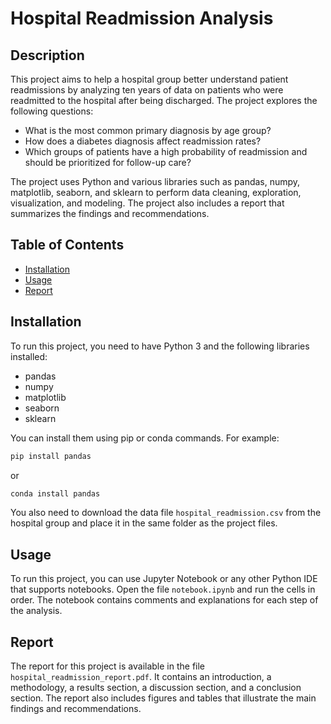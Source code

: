 # Hospital Readmission Analysis

## Description
This project aims to help a hospital group better understand patient readmissions by analyzing ten years of data on patients who were readmitted to the hospital after being discharged. The project explores the following questions:

- What is the most common primary diagnosis by age group?
- How does a diabetes diagnosis affect readmission rates?
- Which groups of patients have a high probability of readmission and should be prioritized for follow-up care?

The project uses Python and various libraries such as pandas, numpy, matplotlib, seaborn, and sklearn to perform data cleaning, exploration, visualization, and modeling. The project also includes a report that summarizes the findings and recommendations.

## Table of Contents
- [Installation](#installation)
- [Usage](#usage)
- [Report](#report)
## Installation
To run this project, you need to have Python 3 and the following libraries installed:

- pandas
- numpy
- matplotlib
- seaborn
- sklearn

You can install them using pip or conda commands. For example:

```bash
pip install pandas
```

or

```bash
conda install pandas
```

You also need to download the data file `hospital_readmission.csv` from the hospital group and place it in the same folder as the project files.

## Usage
To run this project, you can use Jupyter Notebook or any other Python IDE that supports notebooks. Open the file `notebook.ipynb` and run the cells in order. The notebook contains comments and explanations for each step of the analysis.

## Report
The report for this project is available in the file `hospital_readmission_report.pdf`. It contains an introduction, a methodology, a results section, a discussion section, and a conclusion section. The report also includes figures and tables that illustrate the main findings and recommendations.

